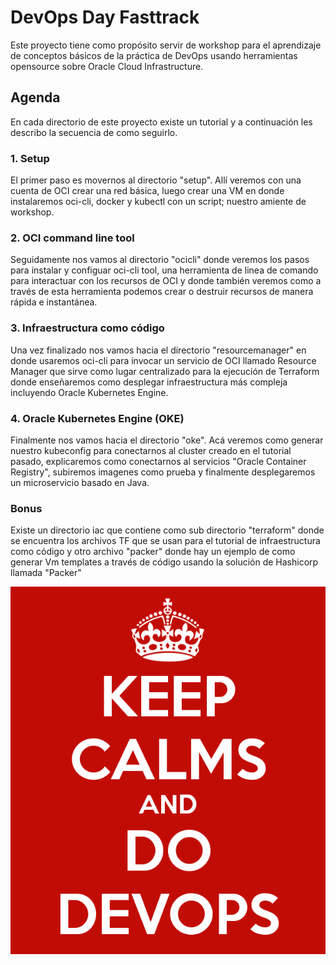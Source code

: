# DevOps Day Fasttrack

Este proyecto tiene como propósito servir de workshop para el aprendizaje de conceptos básicos de la práctica de DevOps usando herramientas opensource sobre Oracle Cloud Infrastructure.

## Agenda

En cada directorio de este proyecto existe un tutorial y a continuación les describo la secuencia de como seguirlo.

### 1. Setup

El primer paso es movernos al directorio "setup". Allí veremos con una cuenta de OCI crear una red básica, luego crear una VM en donde instalaremos oci-cli, docker y kubectl con un script; nuestro amiente de workshop.

### 2. OCI command line tool

Seguidamente nos vamos al directorio "ocicli" donde veremos los pasos para instalar y configuar oci-cli tool, una herramienta de linea de comando para interactuar con los recursos de OCI y donde también veremos como a través de esta herramienta podemos crear o destruir recursos de manera rápida e instantánea.

### 3. Infraestructura como código

 Una vez finalizado nos vamos hacia el directorio "resourcemanager" en donde usaremos oci-cli para invocar un servicio  de OCI llamado Resource Manager que sirve como lugar centralizado para la ejecución de Terraform donde enseñaremos como desplegar infraestructura más compleja incluyendo Oracle Kubernetes Engine.

### 4. Oracle Kubernetes Engine (OKE)

Finalmente nos vamos hacia el directorio "oke". Acá veremos como generar nuestro kubeconfig para conectarnos al cluster creado en el tutorial pasado, explicaremos como conectarnos al servicios "Oracle Container Registry", subiremos imagenes como prueba y finalmente desplegaremos un microservicio basado en Java.

### Bonus

Existe un directorio iac que contiene como sub directorio "terraform" donde se encuentra los archivos TF que se usan para el tutorial de infraestructura como código y otro archivo "packer" donde hay un ejemplo de como generar Vm templates a través de código usando la solución de Hashicorp llamada "Packer"

![keepcalm](/img/keep-calms-and-do-devops.png)





